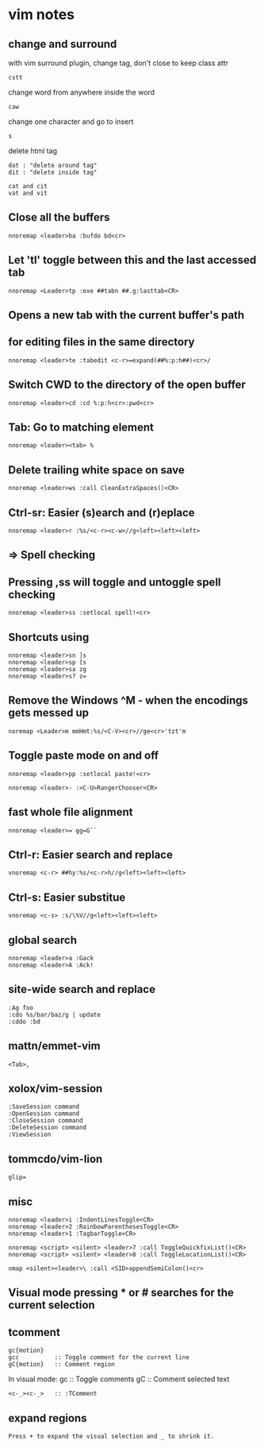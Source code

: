 # vim notes

## change and surround

with vim surround plugin, change tag, don't close to keep class attr

    cstt 

change word from anywhere inside the word

    caw

change one character and go to insert
    
    s

delete html tag

    dat : "delete around tag"
    dit : "delete inside tag"

    cat and cit
    vat and vit


## Close all the buffers
    nnoremap <leader>ba :bufdo bd<cr>

## Let 'tl' toggle between this and the last accessed tab
    nnoremap <Leader>tp :exe ##tabn ##.g:lasttab<CR>

## Opens a new tab with the current buffer's path
## for editing files in the same directory
    nnoremap <leader>te :tabedit <c-r>=expand(##%:p:h##)<cr>/

## Switch CWD to the directory of the open buffer
    nnoremap <leader>cd :cd %:p:h<cr>:pwd<cr>

## Tab: Go to matching element
    nnoremap <leader><tab> %

## Delete trailing white space on save
    nnoremap <leader>ws :call CleanExtraSpaces()<CR>

## Ctrl-sr: Easier (s)earch and (r)eplace
    nnoremap <leader>r :%s/<c-r><c-w>//g<left><left><left>

## => Spell checking
## Pressing ,ss will toggle and untoggle spell checking
    nnoremap <leader>ss :setlocal spell!<cr>

## Shortcuts using <leader>
    nnoremap <leader>sn ]s
    nnoremap <leader>sp [s
    nnoremap <leader>sa zg
    nnoremap <leader>s? z=

## Remove the Windows ^M - when the encodings gets messed up
    noremap <Leader>m mmHmt:%s/<C-V><cr>//ge<cr>'tzt'm

## Toggle paste mode on and off
    nnoremap <leader>pp :setlocal paste!<cr>

    nnoremap <leader>- :<C-U>RangerChooser<CR>

## fast whole file alignment
    nnoremap <leader>= gg=G``

## Ctrl-r: Easier search and replace
    vnoremap <c-r> ##hy:%s/<c-r>h//g<left><left><left>

## Ctrl-s: Easier substitue
    vnoremap <c-s> :s/\%V//g<left><left><left>

## global search
    nnoremap <leader>a :Gack
    nnoremap <leader>A :Ack!

## site-wide search and replace
    :Ag foo
    :cdo %s/bar/baz/g | update 
    :cddo :bd

## mattn/emmet-vim
    <Tab>,

## xolox/vim-session
    :SaveSession command
    :OpenSession command
    :CloseSession command
    :DeleteSession command
    :ViewSession

## tommcdo/vim-lion
    glip=

## misc
    nnoremap <leader>i :IndentLinesToggle<CR>
    nnoremap <leader>2 :RainbowParenthesesToggle<CR>
    nnoremap <leader>1 :TagbarToggle<CR>

    nnoremap <script> <silent> <leader>7 :call ToggleQuickfixList()<CR>
    nnoremap <script> <silent> <leader>8 :call ToggleLocationList()<CR>

    nmap <silent><leader>\ :call <SID>appendSemiColon()<cr>

## Visual mode pressing * or # searches for the current selection

## tcomment

    gc{motion}
    gcc          :: Toggle comment for the current line
    gC{motion}   :: Comment region
In visual mode:
    gc           :: Toggle comments
    gC           :: Comment selected text

    <c-_><c-_>   :: :TComment

## expand regions

    Press + to expand the visual selection and _ to shrink it.

